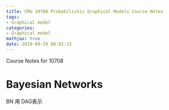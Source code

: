 ```yaml
---
title: CMU 10708 Probabilistic Graphical Models Course Notes
tags:
- Graphical model
categories:
- Graphical model
mathjax: true
date: 2018-09-29 08:02:23
---
```


Course Notes for 10708

<!--more-->

# Bayesian Networks
BN 用 DAG表示
